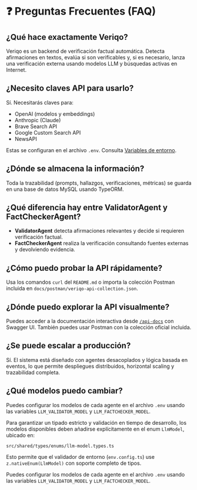 # ❓ Preguntas Frecuentes (FAQ)

## ¿Qué hace exactamente Veriqo?

Veriqo es un backend de verificación factual automática. Detecta afirmaciones en textos, evalúa si son verificables y, si es necesario, lanza una verificación externa usando modelos LLM y búsquedas activas en Internet.

## ¿Necesito claves API para usarlo?

Sí. Necesitarás claves para:

- OpenAI (modelos y embeddings)
- Anthropic (Claude)
- Brave Search API
- Google Custom Search API
- NewsAPI

Estas se configuran en el archivo `.env`. Consulta [Variables de entorno](../setup/env-variables.md).

## ¿Dónde se almacena la información?

Toda la trazabilidad (prompts, hallazgos, verificaciones, métricas) se guarda en una base de datos MySQL usando TypeORM.

## ¿Qué diferencia hay entre ValidatorAgent y FactCheckerAgent?

- **ValidatorAgent** detecta afirmaciones relevantes y decide si requieren verificación factual.
- **FactCheckerAgent** realiza la verificación consultando fuentes externas y devolviendo evidencia.

## ¿Cómo puedo probar la API rápidamente?

Usa los comandos `curl` del `README.md` o importa la colección Postman incluida en `docs/postman/veriqo-api-collection.json`.

## ¿Dónde puedo explorar la API visualmente?

Puedes acceder a la documentación interactiva desde [`/api-docs`](http://localhost:3001/api-docs) con Swagger UI. También puedes usar Postman con la colección oficial incluida.

## ¿Se puede escalar a producción?

Sí. El sistema está diseñado con agentes desacoplados y lógica basada en eventos, lo que permite despliegues distribuidos, horizontal scaling y trazabilidad completa.

## ¿Qué modelos puedo cambiar?

Puedes configurar los modelos de cada agente en el archivo `.env` usando las variables `LLM_VALIDATOR_MODEL` y `LLM_FACTCHECKER_MODEL`.

Para garantizar un tipado estricto y validación en tiempo de desarrollo, los modelos disponibles deben añadirse explícitamente en el enum `LlmModel`, ubicado en:

```
src/shared/types/enums/llm-model.types.ts
```

Esto permite que el validador de entorno (`env.config.ts`) use `z.nativeEnum(LlmModel)` con soporte completo de tipos.

Puedes configurar los modelos de cada agente en el archivo `.env` usando las variables `LLM_VALIDATOR_MODEL` y `LLM_FACTCHECKER_MODEL`.
